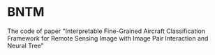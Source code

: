 # BNTM
The code of paper "Interpretable Fine-Grained Aircraft Classification Framework for Remote Sensing Image with Image Pair Interaction and Neural Tree"
